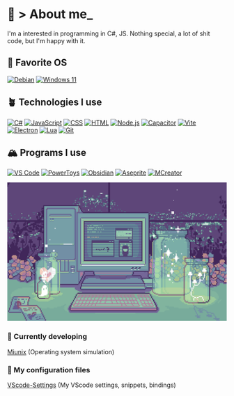 # 🍏 > About me_ 

I'm a interested in programming in C#, JS. Nothing special, a lot of shit code, but I'm happy with it.</br>

## 🐧 Favorite OS 

[![Debian](https://img.shields.io/badge/Debian_13-DD88A0?style=for-the-badge&logo=debian&logoColor=black)](https://www.debian.org/)
[![Windows 11](https://img.shields.io/badge/Windows_11-A6D4FF?style=for-the-badge&logo=windows11&logoColor=black)](https://www.microsoft.com/windows/windows-11)

## 🪴 Technologies I use

[![C#](https://img.shields.io/badge/C%23-D9C6F0?style=for-the-badge&logo=csharp&logoColor=black)](https://dotnet.microsoft.com/ru-ru/languages/csharp)
[![JavaScript](https://img.shields.io/badge/JavaScript-F5E0B7?style=for-the-badge&logo=javascript&logoColor=black)](https://developer.mozilla.org/en-US/docs/Web/JavaScript)
[![CSS](https://img.shields.io/badge/CSS-A2D5E5?style=for-the-badge&logo=css3&logoColor=black)](https://developer.mozilla.org/en-US/docs/Web/CSS)
[![HTML](https://img.shields.io/badge/HTML-F9C7C7?style=for-the-badge&logo=html5&logoColor=black)](https://developer.mozilla.org/en-US/docs/Web/HTML)
[![Node.js](https://img.shields.io/badge/Node.js-CFF4D2?style=for-the-badge&logo=nodedotjs&logoColor=black)](https://nodejs.org/)
[![Capacitor](https://img.shields.io/badge/Capacitor-B3DEFF?style=for-the-badge&logo=capacitor&logoColor=black)](https://capacitorjs.com/)
[![Vite](https://img.shields.io/badge/Vite-CBC7FF?style=for-the-badge&logo=vite&logoColor=black)](https://vite.dev/)
[![Electron](https://img.shields.io/badge/Electron-B8E0D8?style=for-the-badge&logo=electron&logoColor=black)](https://www.electronjs.org/ru/)
[![Lua](https://img.shields.io/badge/Lua-C5C5E3?style=for-the-badge&logo=lua&logoColor=black)](https://www.lua.org/)
[![Git](https://img.shields.io/badge/Git-FEC9BB?style=for-the-badge&logo=git&logoColor=black)](https://git-scm.com/)

## 🏔️ Programs I use 

[![VS Code](https://img.shields.io/badge/VS_Code-9EC8E6?style=for-the-badge&logo=visualstudiocode&logoColor=white)](https://code.visualstudio.com/)
[![PowerToys](https://img.shields.io/badge/PowerToys-F9C8D6?style=for-the-badge&logo=microsoft&logoColor=white)](https://github.com/microsoft/PowerToys)
[![Obsidian](https://img.shields.io/badge/Obsidian-7C87BC?style=for-the-badge&logo=obsidian&logoColor=white)](https://obsidian.md/)
[![Aseprite](https://img.shields.io/badge/Aseprite-D6D6D6?style=for-the-badge&logo=aseprite&logoColor=black)](https://www.aseprite.org/)
[![MCreator](https://img.shields.io/badge/MCreator-85CB9C?style=for-the-badge&logo=minecraft&logoColor=black)](https://mcreator.net/)

![Header](/img/header.gif)

### 🚀 Currently developing
<a href="https://github.com/Retakuu/Miunix" target="_blank" rel="noopener noreferrer" alt="Miunix">Miunix</a> (Operating system simulation)<br>

### 📌 My configuration files
<a href="#" target="_blank" rel="noopener noreferrer" alt="VScode-Settings">VScode-Settings</a> (My VScode settings, snippets, bindings)<br>
